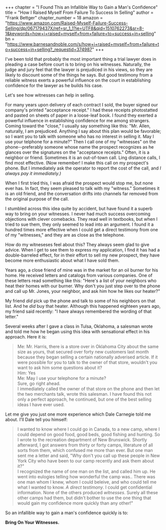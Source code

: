 +++
chapter = "I Found This an Infallible Way to Gain a Man's Confidence"
title = "How I Raised Myself From Failure To Success In Selling"
author = "Frank Bettger"
chapter_number = 18
amazon = "https://www.amazon.com/Raised-Myself-Failure-Success-Selling/dp/067179437X/ref=sr_1_1?ie=UTF8&qid=1510762273&sr=8-1&keywords=how+i+raised+myself+from+failure+to+success+in+selling"
bn = "https://www.barnesandnoble.com/s/how+i+raised+myself+from+failure+to+success+in+selling?_requestid=374987"
+++

I've been told that probably the most important thing a trial lawyer does in pleading a case before court is to bring on his witnesses. Naturally, the judge and jury feel that the lawyer is prejudiced in his views, so they are likely to discount some of the things he says. But good testimony from a reliable witness exerts a powerful influence on the court in establishing confidence for the lawyer as he builds his case.  
  
Let's see how witnesses can help in selling.  
  
For many years upon delivery of each contract I sold, the buyer signed our company's printed "acceptance receipt." I had these receipts photostatted and pasted on sheets of paper in a loose-leaf book. I found they exerted a powerful influence in establishing confidence for me among strangers. Coming toward the "close," I usually say something like this: "Mr. Allen, naturally, I am prejudiced. Anything I say about this plan would be favorable; so I want you to talk with someone who has no interest in selling it. May I use your telphone for a minute?" Then I call one of my "witnesses" on the phone--preferably someone whose name the prospect recognizes as he glances over the signatures on the "acceptance receipts." Often, it is a neighbor or friend. Sometimes it is an out-of-town call. Ling distance calls, I find most effective. (Now remember! I make this call on my prospect's phone. But I immediately ask the operator to report the cost of the call, and _I always pay it immediately.)_
  
When I first tried this, I was afraid the prospect would stop me, but none ever has. In fact, they seem pleased to talk with my "witness." Sometimes it is an old friend, and the conversation drifts into channels far removed from the original purpose of the call.  
  
I stumbled across this idea quite by accident, but have found it a superb way to bring on your witnesses. I never had much success overcoming objections with clever comebacks. They read well in textbooks, but when I tried to sue them, they only seemed to lead into an argument. I found it a hundred times more effective when I could get a direct testimony from one of my "witnesses," and they are as close as the telephone.  
  
How do my witneseses feel about this? They always seem glad to give advice. When I get to see them to express my application, I find it has had a double-barreled effect, for in their effort to sell my new prospect, they have become more enthusiastic about what I have sold them.  
  
Years ago, a close friend of mine was in the market for an oil burner for his home. He received letters and catalogs from various companies. One of these letters read something like this: "Here's a list of your neighbors who heat their homes with our burner. Why don't you just step over to the phone and call up Mr. Jones, your neighbor, and ask him how he likes our heater?"  
  
My friend _did_ pick up the phone and talk to some of his neighbors on that list. And he _did_ buy that heater. Although this happened eighteen years ago, my friend said recently: "I have always remembered the wording of that letter."  
  
Several weeks after I gave a class in Tulsa, Oklahoma, a salesman wrote and told me how he began using this idea with sensational effect in his approach. Here it is:  
  
> Me: Mr. Harris, there is a store over in Oklahoma City about the same size as yours, that secured over forty new customers last month because they began selling a certain nationally adverised article. If it were possible for you to talk to the owner of that store, wouldn't you want to ask him some questions about it?  
> Him: Yes  
> Me: May I use your telephone for a minute?  
> Sure, go right ahead.  
> I immediately called the owner of that store on the phone and then let the two merchants talk, wrote this salesman. I have found this not only a perfect approach, he continued, but one of the best selling ideas I have ever used.
  
Let me give you just one more experience which Dale Carnegie told me about. I'll Dale tell you himself:
> I wanted to know where I could go in Canada, to a new camp, where I could depend on good food, good beds, good fishing and hunting. So I wrote to the recreation department of New Brunswick. Shortly afterward, I got answers from thirty or forty camps, literature of all sorts from them, which confused me more than ever. But one man sent me a letter and said, "Why don't you call up these people in New York City who have been to our camp recently and ask them about it?"  
> I recognized the name of one man on the list, and called him up. He went into eulogies telling how wonderful the camp was.. There was one man whom I knew, whom I could beleive, and who could tell me what I wanted to know. _A direct testimony_. I could get confidential information. None of the others produced _witnesses_. Surely all these other camps had them, but didn't bother to use the one thing that would gain my confidence more quickly than any other!"
  
So an infallible way to gain a man's confidence quickly is to:  
  
**Bring On Your Witnesses.**
